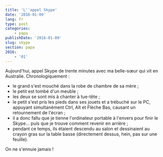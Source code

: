 ```yaml
---
title: 'L''appel Skype'
date: '2016-01-09'
lang: fr
type: post
categories:
    - papa
publishDate: '2016-01-09'
slug: skype
section: papa
2016:
    - '01'
---
```


Aujourd'hui, appel Skype de trente minutes avec ma belle-sœur qui vit en Australie. Chronologiquement&nbsp;:

* le grand s'est mouché dans la robe de chambre de sa mère ;
* le petit est tombé d'un meuble ;
* les deux se sont mis à chanter à tue-tête ;
* le petit s'est pris les pieds dans ses jouets et a trébuché sur le PC, appuyant simultanément Ctrl, Alt et Flèche Bas, causant un retournement de l'écran ;
* il a donc fallu que je tienne l'ordinateur portable à l'envers pour finir le Skype… puis que je trouve comment revenir en arrière ;
* pendant ce temps, ils étaient descendu au salon et dessinaient au crayon gras sur la table basse (directement dessus, hein, pas sur une feuille).

On ne s'ennuie jamais !
